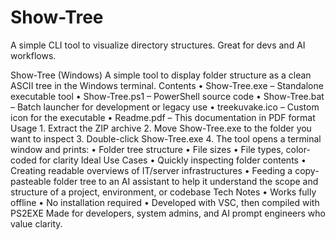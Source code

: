 # Show-Tree
A simple CLI tool to visualize directory structures. Great for devs and AI workflows.


Show-Tree (Windows)
A simple tool to display folder structure as a clean ASCII tree in the Windows terminal.
Contents
•
Show-Tree.exe – Standalone executable tool
•
Show-Tree.ps1 – PowerShell source code
•
Show-Tree.bat – Batch launcher for development or legacy use
•
treekuvake.ico – Custom icon for the executable
•
Readme.pdf – This documentation in PDF format
Usage
1.
Extract the ZIP archive
2.
Move Show-Tree.exe to the folder you want to inspect
3.
Double-click Show-Tree.exe
4.
The tool opens a terminal window and prints:
•
Folder tree structure
•
File sizes
•
File types, color-coded for clarity
Ideal Use Cases
•
Quickly inspecting folder contents
•
Creating readable overviews of IT/server infrastructures
•
Feeding a copy-pasteable folder tree to an AI assistant to help it understand the scope and structure of a project, environment, or codebase
Tech Notes
•
Works fully offline
•
No installation required
•
Developed with VSC, then compiled with PS2EXE
Made for developers, system admins, and AI prompt engineers who value clarity.
